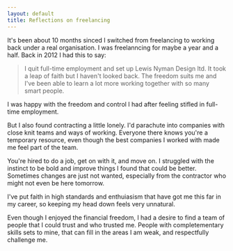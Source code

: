 ```yaml
---
layout: default
title: Reflections on freelancing
---
```


It's been about 10 months sinced I switched from freelancing to working back under a real organisation. I was freelanncing for maybe a year and a half. Back in 2012 I had this to say:

<blockquote>I quit full-time employment and set up Lewis Nyman Design ltd. It took a leap of faith but I haven't looked back. The freedom suits me and I've been able to learn a lot more working together with so many smart people.</blockquote>

I was happy with the freedom and control I had after feeling stifled in full-time employment.

But I also found contracting a little lonely. I'd parachute into companies with close knit teams and ways of working. Everyone there knows you're a temporary resource, even though the best companies I worked with made me feel part of the team.

You're hired to do a job, get on with it, and move on. I  struggled with the instinct to be bold and improve things I found that could be better. Sometimes changes are just not wanted, especially from the contractor who might not even be here tomorrow.

I've put faith in high standards and enthuiasism that have got me this far in my career, so keeping my head down feels very unnatural.

Even though I enjoyed the financial freedom, I had a desire to find a team of people that I could trust and who trusted me. People with completementary skills sets to mine, that can fill in the areas I am weak, and respectfully challenge me.
